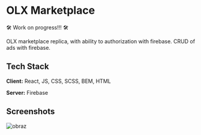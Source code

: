 # OLX Marketplace

:hammer_and_wrench: Work on progress!!! :hammer_and_wrench:

OLX marketplace replica, with ability to authorization with firebase.
CRUD of ads with firebase.

## Tech Stack

**Client:** React, JS, CSS, SCSS, BEM, HTML

**Server:** Firebase

## Screenshots

![obraz](https://github.com/Dignitaz/Marketplace/assets/110108719/36f58a46-5267-4831-9df6-3b9bfca64f5f)


